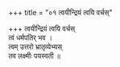 +++
title = "०१ त्वयीन्द्रियं त्वयि वर्चस्"

+++
त्वयीन्द्रियं त्वयि वर्चस्  
त्वं धर्मपतिर् भव ।  
त्वम् उत्तरो भ्रातृव्येभ्यस्  
तव लक्ष्मीः पयस्वती ॥